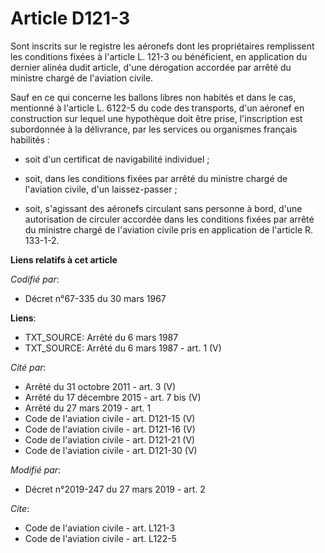 # Article D121-3

Sont inscrits sur le registre les aéronefs dont les propriétaires remplissent les conditions fixées à l'article L. 121-3 ou
bénéficient, en application du dernier alinéa dudit article, d'une dérogation accordée par arrêté du ministre chargé de
l'aviation civile.

Sauf en ce qui concerne les ballons libres non habités et dans le cas, mentionné à l'article L. 6122-5 du code des
transports, d'un aéronef en construction sur lequel une hypothèque doit être prise, l'inscription est subordonnée à la
délivrance, par les services ou organismes français habilités :

- soit d'un certificat de navigabilité individuel ;

- soit, dans les conditions fixées par arrêté du ministre chargé de l'aviation civile, d'un laissez-passer ;

- soit, s'agissant des aéronefs circulant sans personne à bord, d'une autorisation de circuler accordée dans les conditions
fixées par arrêté du ministre chargé de l'aviation civile pris en application de l'article R. 133-1-2.

**Liens relatifs à cet article**

_Codifié par_:

  - Décret n°67-335 du 30 mars 1967

**Liens**:

  - TXT_SOURCE: Arrêté du 6 mars 1987
  - TXT_SOURCE: Arrêté du 6 mars 1987 - art. 1 (V)

_Cité par_:

  - Arrêté du 31 octobre 2011 - art. 3 (V)
  - Arrêté du 17 décembre 2015 - art. 7 bis (V)
  - Arrêté du 27 mars 2019 - art. 1
  - Code de l'aviation civile - art. D121-15 (V)
  - Code de l'aviation civile - art. D121-16 (V)
  - Code de l'aviation civile - art. D121-21 (V)
  - Code de l'aviation civile - art. D121-30 (V)

_Modifié par_:

  - Décret n°2019-247 du 27 mars 2019 - art. 2

_Cite_:

  - Code de l'aviation civile - art. L121-3
  - Code de l'aviation civile - art. L122-5
